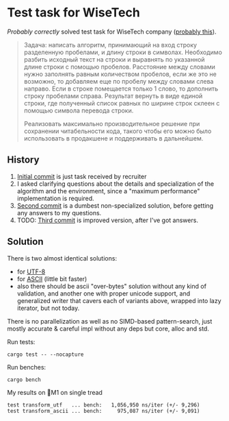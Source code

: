 # Test task for WiseTech

_Probably correctly_ solved test task for WiseTech company ([probably this][org]).

> Задача: написать алгоритм, принимающий на вход строку разделенную пробелами, и длину строки в символах.
> Необходимо разбить исходный текст на строки и выравнять по указанной длине строки с помощью пробелов.
> Расстояние между словами нужно заполнять равным количеством пробелов, если же это не возможно, то добавляем
> еще по пробелу между словами слева направо. Если в строке помещается только 1 слово, то дополнить строку
> пробелами справа. Результат вернуть в виде единой строки, где полученный список равных по ширине строк склеен
> с помощью символа перевода строки.
>
> Реализовать максимально производительное решение при сохранении читабельности кода, такого чтобы его можно было использовать в продакшене и поддерживать в дальнейшем.


## History

1. [Initial commit][first] is just task received by recruiter
2. I asked clarifying questions about the details and specialization of the algorithm and the environment, since a "maximum performance" implementation is required.
3. [Second commit][second] is a dumbest non-specialized solution, before getting any answers to my questions.
4. TODO: [Third commit][third] is improved version, after I've got answers.


## Solution

There is two almost identical solutions:
- for [UTF-8][fn-utf]
- for [ASCII][fn-ascii] (little bit faster)
- also there should be ascii "over-bytes" solution without any kind of validation,
  and another one with proper unicode support,
  and generalized writer that cavers each of variants above,
  wrapped into lazy iterator, but not today.

There is no parallelization as well as no SIMD-based pattern-search, just mostly accurate & careful impl without any deps but core, alloc and std.

Run tests:
```
cargo test -- --nocapture
```

Run benches:
```
cargo bench
```

My results on M1 on single tread
```text
test transform_utf   ... bench:   1,056,950 ns/iter (+/- 9,296)
test transform_ascii ... bench:     975,087 ns/iter (+/- 9,091)
```



[org]: https://github.com/WiseTechGlobal
[first]: https://github.com/boozook/WiseTech/commit/deea7a3c34d71a409152873295eda378af6c690e
[second]: https://github.com/boozook/WiseTech/commit/233c4b7ace57206a6da84c5f286b61b189f8c238
[third]: #

[fn-utf]: https://github.com/boozook/WiseTech/blob/main/src/lib.rs#L44
[fn-ascii]: https://github.com/boozook/WiseTech/blob/main/src/ascii.rs#L5
